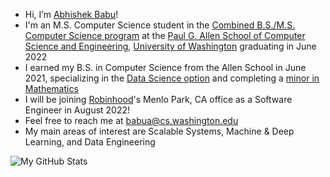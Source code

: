 - Hi, I’m [Abhishek Babu](https://abhishekbabu.github.io/)!
- I'm an M.S. Computer Science student in the [Combined B.S./M.S. Computer Science program](https://www.cs.washington.edu/academics/bsms) at the [Paul G. Allen School of Computer Science and Engineering](https://www.cs.washington.edu/), [University of Washington](http://www.washington.edu/) graduating in June 2022
- I earned my B.S. in Computer Science from the Allen School in June 2021, specializing in the [Data Science option](https://www.cs.washington.edu/academics/ugrad/current-students/degree/data-science) and completing a [minor in Mathematics](https://math.washington.edu/math-minor)
- I will be joining [Robinhood](https://robinhood.com/us/en/)'s Menlo Park, CA office as a Software Engineer in August 2022!
- Feel free to reach me at [babua@cs.washington.edu](mailto:babua@cs.washington.edu)
- My main areas of interest are Scalable Systems, Machine & Deep Learning, and Data Engineering

![My GitHub Stats](https://github-readme-stats.vercel.app/api?username=abhishekbabu&show_icons=true&theme=dracula&hide=issues)
